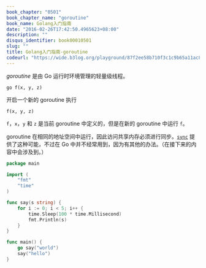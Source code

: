 ```yaml
---
book_chapter: "0501"
book_chapter_name: "goroutine"
book_name: Golang入门指南
date: "2016-02-26T17:42:50.4965623+08:00"
description: ""
disqus_identifier: book00010501
slug: ""
title: Golang入门指南-goroutine
codeurl: "https://wide.b3log.org/playground/87f2ee58b710f3c1c9b65a11ac87d69e.go"
---
```


_goroutine_ 是由 Go 运行时环境管理的轻量级线程。

	go f(x, y, z)

开启一个新的 goroutine 执行

	f(x, y, z)

`f`，`x`，`y` 和 `z` 是当前 goroutine 中定义的，但是在新的 goroutine 中运行 `f`。

goroutine 在相同的地址空间中运行，因此访问共享内存必须进行同步。[`sync`](https://go-zh.org/pkg/sync/) 提供了这种可能，不过在 Go 中并不经常用到，因为有其他的办法。（在接下来的内容中会涉及到。）

```go
package main

import (
	"fmt"
	"time"
)

func say(s string) {
	for i := 0; i < 5; i++ {
		time.Sleep(100 * time.Millisecond)
		fmt.Println(s)
	}
}

func main() {
	go say("world")
	say("hello")
}

```


